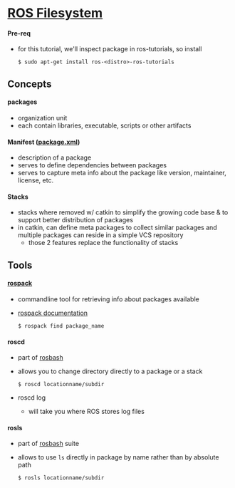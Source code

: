 # [ROS Filesystem][1]

#### Pre-req 

- for this tutorial, we'll inspect package in ros-tutorials, so install
    
    ```
    $ sudo apt-get install ros-<distro>-ros-tutorials
    ```

## Concepts

#### packages

- organization unit
- each contain libraries, executable, scripts or other artifacts

#### Manifest ([package.xml][2])

- description of a package
- serves to define dependencies between packages 
- serves to capture meta info about the package like version, maintainer, license, etc.

#### Stacks

- stacks where removed w/ catkin to simplify the growing code base & to support better distribution of packages
- in catkin, can define meta packages to collect similar packages and multiple packages can reside in a simple VCS repository
    - those 2 features replace the functionality of stacks

## Tools

#### [rospack][3]

- commandline tool for retrieving info about packages available
- [rospack documentation][4]
    
    ```
    $ rospack find package_name
    ```

#### roscd

- part of [rosbash][5]
- allows you to change directory directly to a package or a stack

    ```
    $ roscd locationname/subdir
    ```

- roscd log
    - will take you where ROS stores log files

#### rosls

- part of [rosbash][5] suite
- allows to use `ls` directly in package by name rather than by absolute path
    
    ```
    $ rosls locationname/subdir
    ```

[1]: http://wiki.ros.org/ROS/Tutorials/NavigatingTheFilesystem
[2]: http://wiki.ros.org/catkin/package.xml
[3]: http://wiki.ros.org/rospack
[4]: http://docs.ros.org/independent/api/rospkg/html/rospack.html
[5]: http://wiki.ros.org/rosbash
